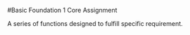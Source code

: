 #Basic Foundation 1 Core Assignment

A series of functions designed to fulfill specific requirement.
